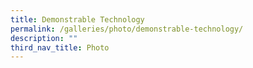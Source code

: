 ```yaml
---
title: Demonstrable Technology
permalink: /galleries/photo/demonstrable-technology/
description: ""
third_nav_title: Photo
---
```

